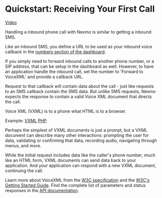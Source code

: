 # Quickstart: Receiving Your First Call

[Video](https://vimeo.com/102380947)

Handling a inbound phone call with Nexmo is similar to getting a inbound SMS. 

Like an inbound SMS, you define a URL to be used as your inbound voice callback in the [numbers section of the 
dashboard][1].

If you simply need to forward inbound calls to another phone number, or a SIP address, that can be setup in the 
dashboard as well. However, to have an application handle the inbound call, set the number to 'Forward to VoiceXML' 
and provide a callback URL.

Request to that callback will contain data about the call - just like requests to an SMS callback contain the SMS 
data. But unlike SMS requests, Nexmo expects the response to contain a valid Voice XML document that directs the call. 

Voice XML (VXML) is to a phone what HTML is to a browser. 

Example: [VXML](./vxml/simple.vxml) [PHP](./php/inbound.php)

Perhaps the simplest of VXML documents is just a prompt, but a VXML document can describe many other interactions: 
prompting the user for data, validating or confirming that data, recording audio, navigating through menus, and more.

While the initial request includes data like the caller's phone number, much like an HTML form, VXML documents can send 
data back to your application. And your application can respond with a new VXML document, continuing the call. 

Learn more about VoiceXML from the [W3C specification][2] and the [W3C's Getting Started Guide][3]. Find the complete
list of parameters and status responses in the [API documentation][4].

[1]: https://dashboard.nexmo.com/private/numbers
[2]: http://www.w3.org/TR/voicexml20/
[3]: http://www.w3.org/Voice/Guide/
[4]: https://docs.nexmo.com/index.php/voice-api/call